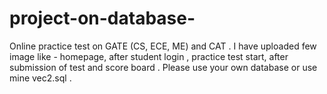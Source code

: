 # project-on-database-
Online practice test on GATE (CS, ECE, ME) and CAT .
I have uploaded few image like - homepage, after student login , practice test start, after submission of test and score board .
Please use your own database or use mine vec2.sql .
